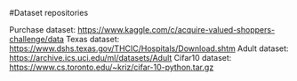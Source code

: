#Dataset repositories

Purchase dataset: https://www.kaggle.com/c/acquire-valued-shoppers-challenge/data
Texas dataset: https://www.dshs.texas.gov/THCIC/Hospitals/Download.shtm
Adult dataset: https://archive.ics.uci.edu/ml/datasets/Adult
Cifar10 dataset: https://www.cs.toronto.edu/~kriz/cifar-10-python.tar.gz
